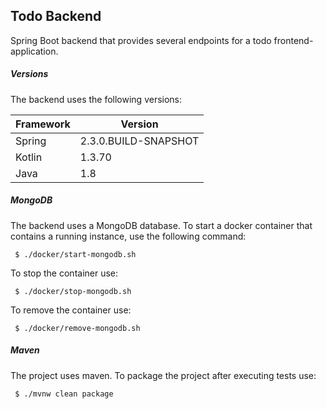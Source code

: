 ## Todo Backend

Spring Boot backend that provides several endpoints for a todo frontend-application.

##### Versions

The backend uses the following versions:

| Framework | Version              |
|-----------|----------------------|
| Spring    | 2.3.0.BUILD-SNAPSHOT |
| Kotlin    | 1.3.70               |
| Java      | 1.8                  |

##### MongoDB

The backend uses a MongoDB database. To start a docker container that contains a running instance, use the following command:

``
$ ./docker/start-mongodb.sh``

To stop the container use:

``
$ ./docker/stop-mongodb.sh``

To remove the container use:

``
$ ./docker/remove-mongodb.sh``

##### Maven

The project uses maven. To package the project after executing tests use:

``
$ ./mvnw clean package``